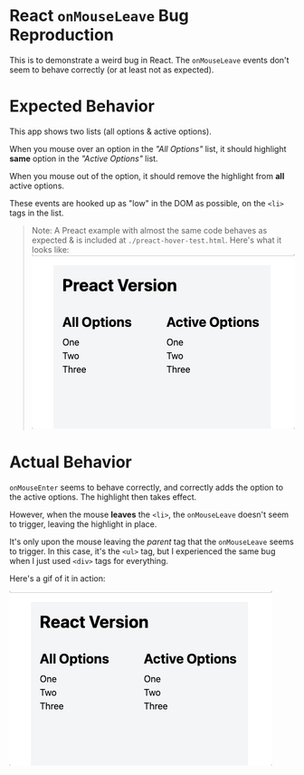 # React `onMouseLeave` Bug Reproduction

This is to demonstrate a weird bug in React. The `onMouseLeave` events don't seem to behave correctly (or at least not as expected).

# Expected Behavior

This app shows two lists (all options & active options).

When you mouse over an option in the _"All Options"_ list, it should highlight **same** option in the _"Active Options"_ list.

When you mouse out of the option, it should remove the highlight from **all** active options.

These events are hooked up as "low" in the DOM as possible, on the `<li>` tags in the list.

> Note: A Preact example with almost the same code behaves as expected & is included at `./preact-hover-test.html`. Here's what it looks like:
> ![preact_version.gif](https://github.com/toastdriven/react-hover-test/blob/main/preact_version.gif?raw=true)

# Actual Behavior

`onMouseEnter` seems to behave correctly, and correctly adds the option to the active options. The highlight then takes effect.

However, when the mouse **leaves** the `<li>`, the `onMouseLeave` doesn't seem to trigger, leaving the highlight in place.

It's only upon the mouse leaving the _parent_ tag that the `onMouseLeave` seems to trigger. In this case, it's the `<ul>` tag, but I experienced the same bug when I just used `<div>` tags for everything.

Here's a gif of it in action:

![react_version.gif](https://github.com/toastdriven/react-hover-test/blob/main/react_version.gif?raw=true)
